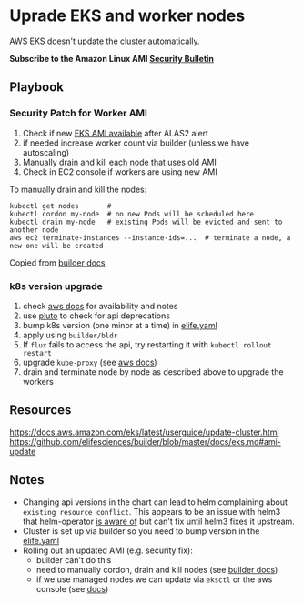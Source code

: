 # Uprade EKS and worker nodes

AWS EKS doesn't update the cluster automatically.

__Subscribe to the Amazon Linux AMI [Security Bulletin](https://alas.aws.amazon.com/alas2.html)__

## Playbook

### Security Patch for Worker AMI

1. Check if new [EKS AMI available](https://docs.aws.amazon.com/eks/latest/userguide/eks-linux-ami-versions.html) after ALAS2 alert
1. if needed increase worker count via builder (unless we have autoscaling)
1. Manually drain and kill each node that uses old AMI
1. Check in EC2 console if workers are using new AMI

To manually drain and kill the nodes:
```
kubectl get nodes       #
kubectl cordon my-node  # no new Pods will be scheduled here
kubectl drain my-node   # existing Pods will be evicted and sent to another node
aws ec2 terminate-instances --instance-ids=...  # terminate a node, a new one will be created
```

Copied from [builder docs](https://github.com/elifesciences/builder/blob/master/docs/eks.md#ami-update)


### k8s version upgrade

1. check [aws docs]( https://docs.aws.amazon.com/eks/latest/userguide/update-cluster.html ) for availability and notes
1. use [pluto](https://github.com/FairwindsOps/pluto) to check for api deprecations
1. bump k8s version (one minor at a time) in [elife.yaml](https://github.com/elifesciences/builder/blob/master/projects/elife.yaml)
1. apply using `builder/bldr`
1. If `flux` fails to access the api, try restarting it with `kubectl rollout restart`
1. upgrade `kube-proxy` (see [aws docs](https://docs.aws.amazon.com/eks/latest/userguide/update-cluster.html))
1. drain and terminate node by node as described above to upgrade the workers

## Resources

https://docs.aws.amazon.com/eks/latest/userguide/update-cluster.html
https://github.com/elifesciences/builder/blob/master/docs/eks.md#ami-update

## Notes

- Changing api versions in the chart can lead to helm complaining about `existing resource conflict`. This appears to be an issue with helm3 that helm-operator [is aware of](https://github.com/fluxcd/helm-operator/issues/249) but can't fix until helm3 fixes it upstream.
- Cluster is set up via builder so you need to bump version in the [elife.yaml](https://github.com/elifesciences/builder/blob/master/projects/elife.yaml)
- Rolling out an updated AMI (e.g. security fix):
  - builder can't do this
  - need to manually cordon, drain and kill nodes (see [builder docs](https://github.com/elifesciences/builder/blob/master/docs/eks.md#ami-update))
  - if we use managed nodes we can update via `eksctl` or the aws console (see [docs](https://docs.aws.amazon.com/eks/latest/userguide/update-managed-node-group.html))